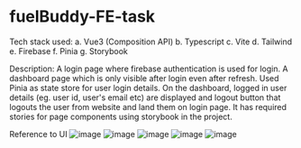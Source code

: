 # fuelBuddy-FE-task

Tech stack used: 
a. Vue3 (Composition API)
b. Typescript
c. Vite
d. Tailwind
e. Firebase
f. Pinia
g. Storybook

Description: 
A login page where firebase authentication is used for login. A dashboard page which is only visible after login even after refresh. Used Pinia as state store for user login details. On the dashboard, logged in user details (eg. user id, user's email etc) are displayed and logout button that logouts the user from website and land them on login page. It has required stories for page components using storybook in the project.

Reference to UI 
![image](https://github.com/jshristi22/fuelBuddy-FE-task/assets/82311180/aaa50493-48e3-4d8c-9665-c32493cdfe2e)
![image](https://github.com/jshristi22/fuelBuddy-FE-task/assets/82311180/b1968a7d-fb98-41ec-a835-5650134e2c5e)
![image](https://github.com/jshristi22/fuelBuddy-FE-task/assets/82311180/39384ba1-f03b-4203-8813-245e9e0c5af3)
![image](https://github.com/jshristi22/fuelBuddy-FE-task/assets/82311180/2518c46c-c660-4d8b-b3b3-3db9fda91c79)
![image](https://github.com/jshristi22/fuelBuddy-FE-task/assets/82311180/e8e6197c-c0bd-48b3-857e-c8788208869d)
